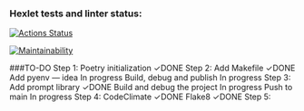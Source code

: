 ### Hexlet tests and linter status:
[![Actions Status](https://github.com/ghost-of-karelia/python-project-lvl1/actions/workflows/hexlet-check.yml/badge.svg)](https://github.com/ghost-of-karelia/python-project-lvl1/actions)

[![Maintainability](https://api.codeclimate.com/v1/badges/c412faef76dadf07cda8/maintainability)](https://codeclimate.com/github/ghost-of-karelia/python-project-lvl/maintainability)


###TO-DO 
Step 1: Poetry initialization ✓DONE
Step 2: Add Makefile ✓DONE
        Add pyenv — idea In progress
        Build, debug and publish In progress
Step 3: Add prompt library ✓DONE
        Build and debug the project In progress
        Push to main In progress
Step 4: CodeClimate ✓DONE 
        Flake8 ✓DONE
Step 5: 
